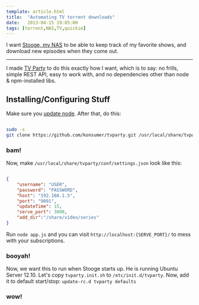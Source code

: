 ```yaml
---
template: article.html
title:  "Automating TV torrent downloads"
date:   2013-04-15 19:05:00
tags: [torrent,NAS,TV,quickie]
---
```


I want [Stooge, my NAS](/articles/nas/) to be able to keep track of my favorite shows, and download new episodes when they come out.

---

I made [TV Party](https://github.com/konsumer/tvparty) to do this exactly how I want, which is to say: no frills, simple REST API, easy to work with, and no dependencies other than node & npm-installed libs.

## Installing/Configuring Stuff

Make sure you [update node](http://blog.jetboystudio.com/2013/02/03/update-node.html). After that, do this:

```bash

sudo -s
git clone https://github.com/konsumer/tvparty.git /usr/local/share/tvparty && cd /usr/local/share/tvparty && npm install

```

### bam!

Now, make `/usr/local/share/tvparty/conf/settings.json` look like this:

```json

{
    "username": "USER",
    "password": "PASSWORD",
    "host": "192.168.1.5",
    "port": "9091",
    "updateTime": 15,
    "serve_port": 3000,
    "add_dir":"/share/video/series"
}

```

Run `node app.js` and you can visit `http://localhost:{SERVE_PORT}/` to mess with your subscriptions.

### booyah!

Now, we want this to run when Stooge starts up. He is running Ubuntu Server 12.10. Let's copy `tvparty.init.sh` to `/etc/init.d/tvparty`. Now, add it to default start/stop: `update-rc.d tvparty defaults`


### wow!
